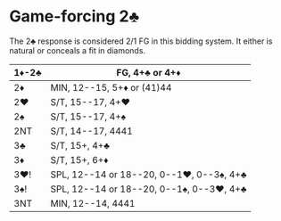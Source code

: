 # Game-forcing 2♣

The 2♣ response is considered 2/1 FG in this bidding system.  It either is
natural or conceals a fit in diamonds.

| 1♦-2♣ | FG, 4+♣ or 4+♦ |
|-------|----------------|
| 2♦    | MIN, 12--15, 5+♦ or (41)44
| 2♥    | S/T, 15--17, 4+♥
| 2♠    | S/T, 15--17, 4+♠
| 2NT   | S/T, 14--17, 4441
| 3♣    | S/T, 15+, 4+♣
| 3♦    | S/T, 15+, 6+♦
| 3♥!   | SPL, 12--14 or 18--20, 0--1♥, 0--3♠, 4+♣
| 3♠!   | SPL, 12--14 or 18--20, 0--1♠, 0--3♥, 4+♣
| 3NT   | MIN, 12--14, 4441